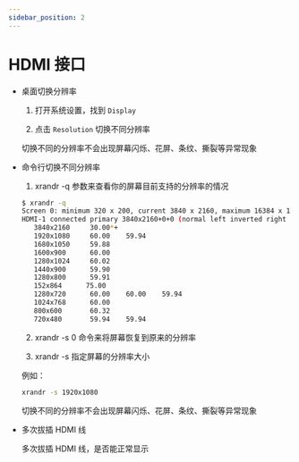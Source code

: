 ```yaml
---
sidebar_position: 2
---
```


# HDMI 接口

- 桌面切换分辨率

  1. 打开系统设置，找到 `Display`

  2. 点击 `Resolution` 切换不同分辨率

  切换不同的分辨率不会出现屏幕闪烁、花屏、条纹、撕裂等异常现象

- 命令行切换不同分辨率

  1. xrandr -q 参数来查看你的屏幕目前支持的分辨率的情况

  ```bash
  $ xrandr -q
  Screen 0: minimum 320 x 200, current 3840 x 2160, maximum 16384 x 16384
  HDMI-1 connected primary 3840x2160+0+0 (normal left inverted right x axis y axis) 0mm x 0mm
     3840x2160     30.00*+
     1920x1080     60.00    59.94  
     1680x1050     59.88  
     1600x900      60.00  
     1280x1024     60.02  
     1440x900      59.90  
     1280x800      59.91  
     152x864      75.00  
     1280x720      60.00    60.00    59.94  
     1024x768      60.00  
     800x600       60.32  
     720x480       59.94    59.94
  ```

  2. xrandr -s 0 命令来将屏幕恢复到原来的分辨率

  3. xrandr -s 指定屏幕的分辨率大小

  例如：

  ```bash
  xrandr -s 1920x1080
  ```

  切换不同的分辨率不会出现屏幕闪烁、花屏、条纹、撕裂等异常现象

- 多次拔插 HDMI 线

  多次拔插 HDMI 线，是否能正常显示

